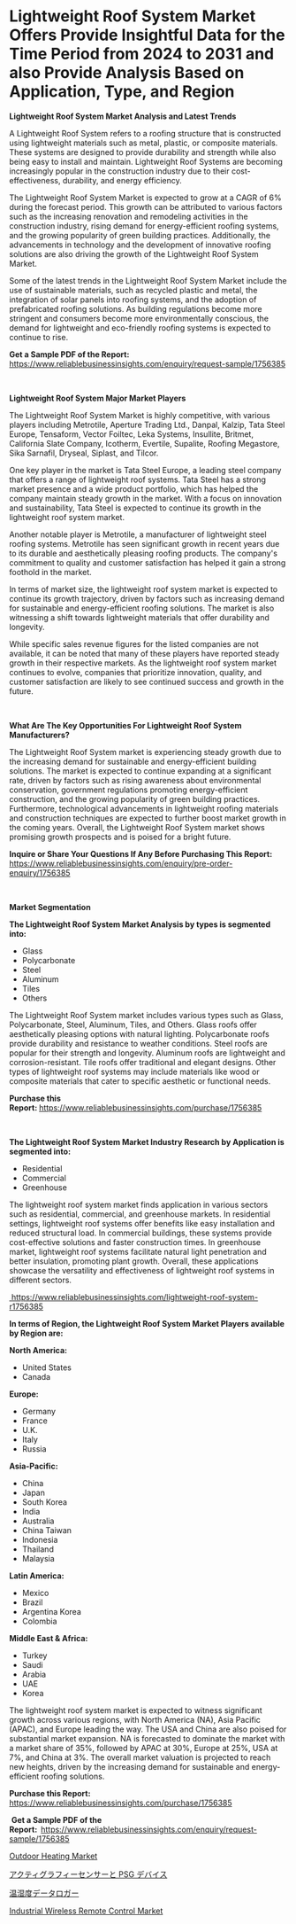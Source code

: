 <p><h1>Lightweight Roof System Market Offers Provide Insightful Data for the Time Period from 2024 to 2031 and also Provide Analysis Based on Application, Type, and Region</h1></p><p><strong>Lightweight Roof System Market Analysis and Latest Trends</strong></p>
<p><p>A Lightweight Roof System refers to a roofing structure that is constructed using lightweight materials such as metal, plastic, or composite materials. These systems are designed to provide durability and strength while also being easy to install and maintain. Lightweight Roof Systems are becoming increasingly popular in the construction industry due to their cost-effectiveness, durability, and energy efficiency.</p><p>The Lightweight Roof System Market is expected to grow at a CAGR of 6% during the forecast period. This growth can be attributed to various factors such as the increasing renovation and remodeling activities in the construction industry, rising demand for energy-efficient roofing systems, and the growing popularity of green building practices. Additionally, the advancements in technology and the development of innovative roofing solutions are also driving the growth of the Lightweight Roof System Market.</p><p>Some of the latest trends in the Lightweight Roof System Market include the use of sustainable materials, such as recycled plastic and metal, the integration of solar panels into roofing systems, and the adoption of prefabricated roofing solutions. As building regulations become more stringent and consumers become more environmentally conscious, the demand for lightweight and eco-friendly roofing systems is expected to continue to rise.</p></p>
<p><strong>Get a Sample PDF of the Report:&nbsp;</strong> <a href="https://www.reliablebusinessinsights.com/enquiry/request-sample/1756385">https://www.reliablebusinessinsights.com/enquiry/request-sample/1756385</a></p>
<p>&nbsp;</p>
<p><strong>Lightweight Roof System Major Market Players</strong></p>
<p><p>The Lightweight Roof System Market is highly competitive, with various players including Metrotile, Aperture Trading Ltd., Danpal, Kalzip, Tata Steel Europe, Tensaform, Vector Foiltec, Leka Systems, Insullite, Britmet, California Slate Company, Icotherm, Evertile, Supalite, Roofing Megastore, Sika Sarnafil, Dryseal, Siplast, and Tilcor.</p><p>One key player in the market is Tata Steel Europe, a leading steel company that offers a range of lightweight roof systems. Tata Steel has a strong market presence and a wide product portfolio, which has helped the company maintain steady growth in the market. With a focus on innovation and sustainability, Tata Steel is expected to continue its growth in the lightweight roof system market.</p><p>Another notable player is Metrotile, a manufacturer of lightweight steel roofing systems. Metrotile has seen significant growth in recent years due to its durable and aesthetically pleasing roofing products. The company's commitment to quality and customer satisfaction has helped it gain a strong foothold in the market.</p><p>In terms of market size, the lightweight roof system market is expected to continue its growth trajectory, driven by factors such as increasing demand for sustainable and energy-efficient roofing solutions. The market is also witnessing a shift towards lightweight materials that offer durability and longevity.</p><p>While specific sales revenue figures for the listed companies are not available, it can be noted that many of these players have reported steady growth in their respective markets. As the lightweight roof system market continues to evolve, companies that prioritize innovation, quality, and customer satisfaction are likely to see continued success and growth in the future.</p></p>
<p>&nbsp;</p>
<p><strong>What Are The Key Opportunities For Lightweight Roof System Manufacturers?</strong></p>
<p><p>The Lightweight Roof System market is experiencing steady growth due to the increasing demand for sustainable and energy-efficient building solutions. The market is expected to continue expanding at a significant rate, driven by factors such as rising awareness about environmental conservation, government regulations promoting energy-efficient construction, and the growing popularity of green building practices. Furthermore, technological advancements in lightweight roofing materials and construction techniques are expected to further boost market growth in the coming years. Overall, the Lightweight Roof System market shows promising growth prospects and is poised for a bright future.</p></p>
<p><strong>Inquire or Share Your Questions If Any Before Purchasing This Report:</strong> <a href="https://www.reliablebusinessinsights.com/enquiry/pre-order-enquiry/1756385">https://www.reliablebusinessinsights.com/enquiry/pre-order-enquiry/1756385</a></p>
<p>&nbsp;</p>
<p><strong>Market Segmentation</strong></p>
<p><strong>The Lightweight Roof System Market Analysis by types is segmented into:</strong></p>
<p><ul><li>Glass</li><li>Polycarbonate</li><li>Steel</li><li>Aluminum</li><li>Tiles</li><li>Others</li></ul></p>
<p><p>The Lightweight Roof System market includes various types such as Glass, Polycarbonate, Steel, Aluminum, Tiles, and Others. Glass roofs offer aesthetically pleasing options with natural lighting. Polycarbonate roofs provide durability and resistance to weather conditions. Steel roofs are popular for their strength and longevity. Aluminum roofs are lightweight and corrosion-resistant. Tile roofs offer traditional and elegant designs. Other types of lightweight roof systems may include materials like wood or composite materials that cater to specific aesthetic or functional needs.</p></p>
<p><strong>Purchase this Report:&nbsp;</strong><a href="https://www.reliablebusinessinsights.com/purchase/1756385">https://www.reliablebusinessinsights.com/purchase/1756385</a></p>
<p>&nbsp;</p>
<p><strong>The Lightweight Roof System Market Industry Research by Application is segmented into:</strong></p>
<p><ul><li>Residential</li><li>Commercial</li><li>Greenhouse</li></ul></p>
<p><p>The lightweight roof system market finds application in various sectors such as residential, commercial, and greenhouse markets. In residential settings, lightweight roof systems offer benefits like easy installation and reduced structural load. In commercial buildings, these systems provide cost-effective solutions and faster construction times. In greenhouse market, lightweight roof systems facilitate natural light penetration and better insulation, promoting plant growth. Overall, these applications showcase the versatility and effectiveness of lightweight roof systems in different sectors.</p></p>
<p><a href="https://www.reliablebusinessinsights.com/lightweight-roof-system-r1756385">&nbsp;https://www.reliablebusinessinsights.com/lightweight-roof-system-r1756385</a></p>
<p><strong>In terms of Region, the Lightweight Roof System Market Players available by Region are:</strong></p>
<p>
    <p> <strong> North America: </strong>
        <ul>
            <li>United States</li>
            <li>Canada</li>
        </ul>
        </p> 
    <p> <strong> Europe: </strong>
        <ul>
            <li>Germany</li>
            <li>France</li>
            <li>U.K.</li>
            <li>Italy</li>
            <li>Russia</li>
        </ul>
        </p> 
    <p> <strong> Asia-Pacific: </strong>
        <ul>
            <li>China</li>
            <li>Japan</li>
            <li>South Korea</li>
            <li>India</li>
            <li>Australia</li>
            <li>China Taiwan</li>
            <li>Indonesia</li>
            <li>Thailand</li>
            <li>Malaysia</li>
        </ul>
        </p> 
    <p> <strong> Latin America: </strong>
        <ul>
            <li>Mexico</li>
            <li>Brazil</li>
            <li>Argentina Korea</li>
            <li>Colombia</li>
        </ul>
        </p> 
    <p> <strong> Middle East & Africa: </strong>
        <ul>
            <li>Turkey</li>
            <li>Saudi</li>
            <li>Arabia</li>
            <li>UAE</li>
            <li>Korea</li>
        </ul>
    </p>
    </p>
<p><p>The lightweight roof system market is expected to witness significant growth across various regions, with North America (NA), Asia Pacific (APAC), and Europe leading the way. The USA and China are also poised for substantial market expansion. NA is forecasted to dominate the market with a market share of 35%, followed by APAC at 30%, Europe at 25%, USA at 7%, and China at 3%. The overall market valuation is projected to reach new heights, driven by the increasing demand for sustainable and energy-efficient roofing solutions.</p></p>
<p><strong>Purchase this Report: </strong><a href="https://www.reliablebusinessinsights.com/purchase/1756385">https://www.reliablebusinessinsights.com/purchase/1756385</a></p>
<p>&nbsp;<strong>Get a Sample PDF of the Report:&nbsp;&nbsp;</strong><a href="https://www.reliablebusinessinsights.com/enquiry/request-sample/1756385">https://www.reliablebusinessinsights.com/enquiry/request-sample/1756385</a></p>
<p><strong></strong></p>
<p><p><a href="https://github.com/LeilaniWyman2021/Market-Research-Report-List-1/blob/main/outdoor-heating-market.md">Outdoor Heating Market</a></p><p><a href="https://github.com/RodHoppe07/Market-Research-Report-List-2/blob/main/4419644155429.md">アクティグラフィーセンサーと PSG デバイス</a></p><p><a href="https://github.com/reliezer65/Market-Research-Report-List-2/blob/main/5883667155430.md">温湿度データロガー</a></p><p><a href="https://github.com/okotobwrhuteie/Market-Research-Report-List-3/blob/main/industrial-wireless-remote-control-market.md">Industrial Wireless Remote Control Market</a></p></p>